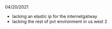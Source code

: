 04/20/2021

- lacking an elastic ip for the internetgatway 
- lacking the rest of pvt environment in us west 2
